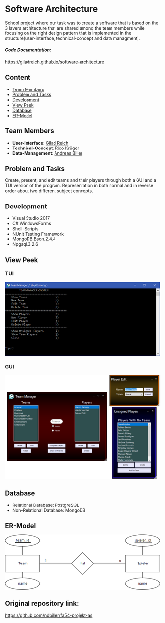 # Software Architecture

School project where our task was to create a software that is based on the 3 layers architecture that are shared among the team members while focusing on the right design pattern that is implemented in the structure(user-interface, technical-concept and data managment).

##### Code Documentation:
https://giladreich.github.io/software-architecture

## Content

* [Team Members](#team-members)
* [Problem and Tasks](#problem-and-tasks)
* [Development](#development)
* [View Peek](#view-peek)
* [Database](#database)
* [ER-Model](#er-model)

## Team Members

- **User-Interface**: [Gilad Reich ](https://github.com/giladreich)
- **Technical-Concept**: [Rico Krüger](https://github.com/B3ttm3nsch)
- **Data-Management**: [Andreas Biller](https://github.com/ndbiller) 

## Problem and Tasks

Create, present, and edit teams and their players through both a GUI and a TUI version of the program. Representation in both normal and in reverse order about two different subject concepts.

## Development
* Visual Studio 2017
* C# WindowsForms
* Shell-Scripts
* NUnit Testing Framework
* MongoDB.Bson.2.4.4
* Npgsql.3.2.6

## View Peek

### TUI

![Text User Interface](/pictures/view/tui.png)

### GUI

![Text User Interface](/pictures/view/gui_all.png)

## Database

- Relational Database: PostgreSQL
- Non-Relational Database: MongoDB


## ER-Model

![Entity Type Relationship Type Model](/pictures/ER_Model.png)

## Original repository link:
https://github.com/ndbiller/fa54-projekt-as
